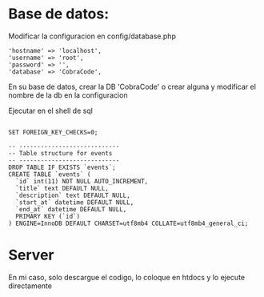 

# Base de datos:

Modificar la configuracion en config/database.php



	'hostname' => 'localhost',
	'username' => 'root',
	'password' => '',
	'database' => 'CobraCode',



En su base de datos, crear la DB 'CobraCode' o crear alguna y modificar el nombre de la db en la configuracion 

Ejecutar en el shell de sql 

```

SET FOREIGN_KEY_CHECKS=0;

-- ----------------------------
-- Table structure for events
-- ----------------------------
DROP TABLE IF EXISTS `events`;
CREATE TABLE `events` (
  `id` int(11) NOT NULL AUTO_INCREMENT,
  `title` text DEFAULT NULL,
  `description` text DEFAULT NULL,
  `start_at` datetime DEFAULT NULL,
  `end_at` datetime DEFAULT NULL,
  PRIMARY KEY (`id`)
) ENGINE=InnoDB DEFAULT CHARSET=utf8mb4 COLLATE=utf8mb4_general_ci;

```

# Server

En mi caso, solo descargue el codigo, lo coloque en htdocs y lo ejecute directamente

